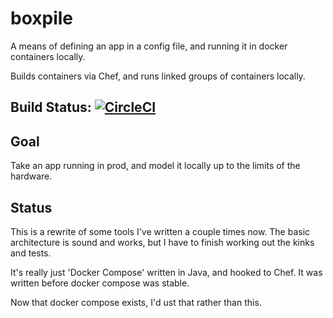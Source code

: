 # boxpile

A means of defining an app in a config file, and running it in docker containers locally.

Builds containers via Chef, and runs linked groups of containers locally.

## Build Status: [![CircleCI](https://circleci.com/gh/nikogura/boxpile.svg?style=svg)](https://circleci.com/gh/nikogura/boxpile)

## Goal

Take an app running in prod, and model it locally up to the limits of the hardware.

## Status

This is a rewrite of some tools I've written a couple times now.  The basic architecture is sound and works, but I have to finish working out the kinks and tests.  

It's really just 'Docker Compose' written in Java, and hooked to Chef.  It was written before docker compose was stable.

Now that docker compose exists, I'd ust that rather than this.
